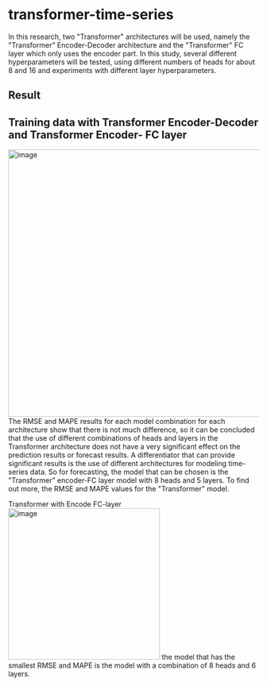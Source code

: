 # transformer-time-series

In this research, two "Transformer" architectures will be used, namely the "Transformer" Encoder-Decoder architecture and the "Transformer" FC layer which only uses the encoder part. In this study, several different hyperparameters will be tested, using different numbers of heads for about 8 and 16 and experiments with different layer hyperparameters. 

## Result 

## Training data with Transformer Encoder-Decoder and Transformer Encoder- FC layer
<img width="539" alt="image" src="https://github.com/ikacandraw/transformer-time-series/assets/99155423/d4a25098-b525-441e-b809-49ed55b5ad9f">
The RMSE and MAPE results for each model combination for each architecture show that there is not much difference, so it can be concluded that the use of different combinations of heads and layers in the Transformer architecture does not have a very significant effect on the prediction results or forecast results. A differentiator that can provide significant results is the use of different architectures for modeling time-series data. So for forecasting, the model that can be chosen is the "Transformer" encoder-FC layer model with 8 heads and 5 layers. To find out more, the RMSE and MAPE values for the "Transformer" model.

Transformer with Encode FC-layer
<img width="305" alt="image" src="https://github.com/ikacandraw/transformer-time-series/assets/99155423/cf548ae5-45b9-4c69-a0e5-5fac29cf87c4">
the model that has the smallest RMSE and MAPE is the model with a combination of 8 heads and 6 layers.
